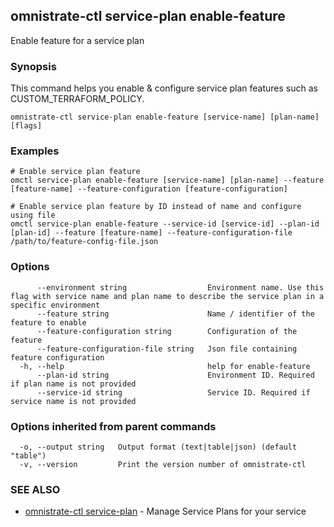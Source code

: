 ## omnistrate-ctl service-plan enable-feature

Enable feature for a service plan

### Synopsis

This command helps you enable & configure service plan features such as CUSTOM_TERRAFORM_POLICY.

```
omnistrate-ctl service-plan enable-feature [service-name] [plan-name] [flags]
```

### Examples

```
# Enable service plan feature 
omctl service-plan enable-feature [service-name] [plan-name] --feature [feature-name] --feature-configuration [feature-configuration]

# Enable service plan feature by ID instead of name and configure using file
omctl service-plan enable-feature --service-id [service-id] --plan-id [plan-id] --feature [feature-name] --feature-configuration-file /path/to/feature-config-file.json
```

### Options

```
      --environment string                  Environment name. Use this flag with service name and plan name to describe the service plan in a specific environment
      --feature string                      Name / identifier of the feature to enable
      --feature-configuration string        Configuration of the feature
      --feature-configuration-file string   Json file containing feature configuration
  -h, --help                                help for enable-feature
      --plan-id string                      Environment ID. Required if plan name is not provided
      --service-id string                   Service ID. Required if service name is not provided
```

### Options inherited from parent commands

```
  -o, --output string   Output format (text|table|json) (default "table")
  -v, --version         Print the version number of omnistrate-ctl
```

### SEE ALSO

* [omnistrate-ctl service-plan](omnistrate-ctl_service-plan.md)	 - Manage Service Plans for your service


